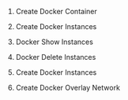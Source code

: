 1. Create Docker Container

2. Create Docker Instances

3. Docker Show Instances

4. Docker Delete Instances

5. Create Docker Instances

6. Create Docker Overlay Network